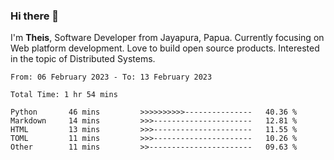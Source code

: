 ### Hi there 👋

I'm <b>Theis</b>, Software Developer from Jayapura, Papua. Currently focusing on Web platform development. Love to build open source products. Interested in the topic of Distributed Systems.



 
 <!--START_SECTION:waka-->

```text
From: 06 February 2023 - To: 13 February 2023

Total Time: 1 hr 54 mins

Python       46 mins         >>>>>>>>>>---------------   40.36 %
Markdown     14 mins         >>>----------------------   12.81 %
HTML         13 mins         >>>----------------------   11.55 %
TOML         11 mins         >>>----------------------   10.26 %
Other        11 mins         >>-----------------------   09.63 %
```

<!--END_SECTION:waka-->
